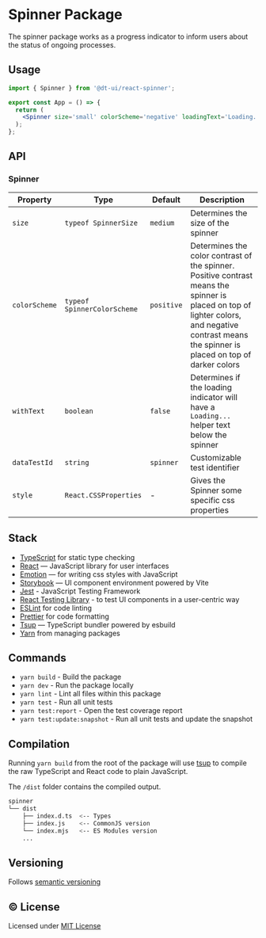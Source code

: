 # Spinner Package

The spinner package works as a progress indicator to inform users about the status of ongoing processes.

## Usage

```jsx
import { Spinner } from '@dt-ui/react-spinner';

export const App = () => {
  return (
    <Spinner size='small' colorScheme='negative' loadingText='Loading...' />
  );
};
```

## API

### Spinner

| Property      | Type                        | Default    | Description                                                                                                                                                                                     |
| ------------- | --------------------------- | ---------- | ----------------------------------------------------------------------------------------------------------------------------------------------------------------------------------------------- |
| `size`        | `typeof SpinnerSize`        | `medium`   | Determines the size of the spinner                                                                                                                                                              |
| `colorScheme` | `typeof SpinnerColorScheme` | `positive` | Determines the color contrast of the spinner. Positive contrast means the spinner is placed on top of lighter colors, and negative contrast means the spinner is placed on top of darker colors |
| `withText`    | `boolean`                   | `false`    | Determines if the loading indicator will have a `Loading...` helper text below the spinner                                                                                                      |
| `dataTestId`  | `string`                    | `spinner`  | Customizable test identifier                                                                                                                                                                    |
| `style`       | `React.CSSProperties`       | -          | Gives the Spinner some specific css properties                                                                                                                                                  |

## Stack

- [TypeScript](https://www.typescriptlang.org/) for static type checking
- [React](https://reactjs.org/) — JavaScript library for user interfaces
- [Emotion](https://emotion.sh/docs/introduction) — for writing css styles with JavaScript
- [Storybook](https://storybook.js.org/) — UI component environment powered by Vite
- [Jest](https://jestjs.io/) - JavaScript Testing Framework
- [React Testing Library](https://testing-library.com/) - to test UI components in a user-centric way
- [ESLint](https://eslint.org/) for code linting
- [Prettier](https://prettier.io) for code formatting
- [Tsup](https://github.com/egoist/tsup) — TypeScript bundler powered by esbuild
- [Yarn](https://yarnpkg.com/) from managing packages

## Commands

- `yarn build` - Build the package
- `yarn dev` - Run the package locally
- `yarn lint` - Lint all files within this package
- `yarn test` - Run all unit tests
- `yarn test:report` - Open the test coverage report
- `yarn test:update:snapshot` - Run all unit tests and update the snapshot

## Compilation

Running `yarn build` from the root of the package will use [tsup](https://tsup.egoist.dev/) to compile the raw TypeScript and React code to plain JavaScript.

The `/dist` folder contains the compiled output.

```bash
spinner
└── dist
    ├── index.d.ts  <-- Types
    ├── index.js    <-- CommonJS version
    └── index.mjs   <-- ES Modules version
    ...
```

## Versioning

Follows [semantic versioning](https://semver.org/)

## &copy; License

Licensed under [MIT License](LICENSE.md)
